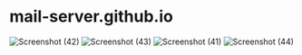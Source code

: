 # mail-server.github.io
![Screenshot (42)](https://user-images.githubusercontent.com/54342492/223473560-9433599d-d52f-4009-95cd-eb01eb2c9697.png)
![Screenshot (43)](https://user-images.githubusercontent.com/54342492/223473946-e88fdd4d-66ef-4abd-877b-700cb7c7253c.png)
![Screenshot (41)](https://user-images.githubusercontent.com/54342492/223474013-e13fb343-631c-4af3-ae2e-df3b2f46d44c.png)
![Screenshot (44)](https://user-images.githubusercontent.com/54342492/223474137-1629bfa1-5730-4277-9ea5-cd0f3a3b9049.png)

